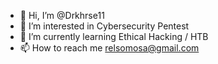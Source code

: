 - 👋 Hi, I’m @Drkhrse11
- 👀 I’m interested in Cybersecurity Pentest
- 🌱 I’m currently learning Ethical Hacking / HTB
- 📫 How to reach me relsomosa@gmail.com

